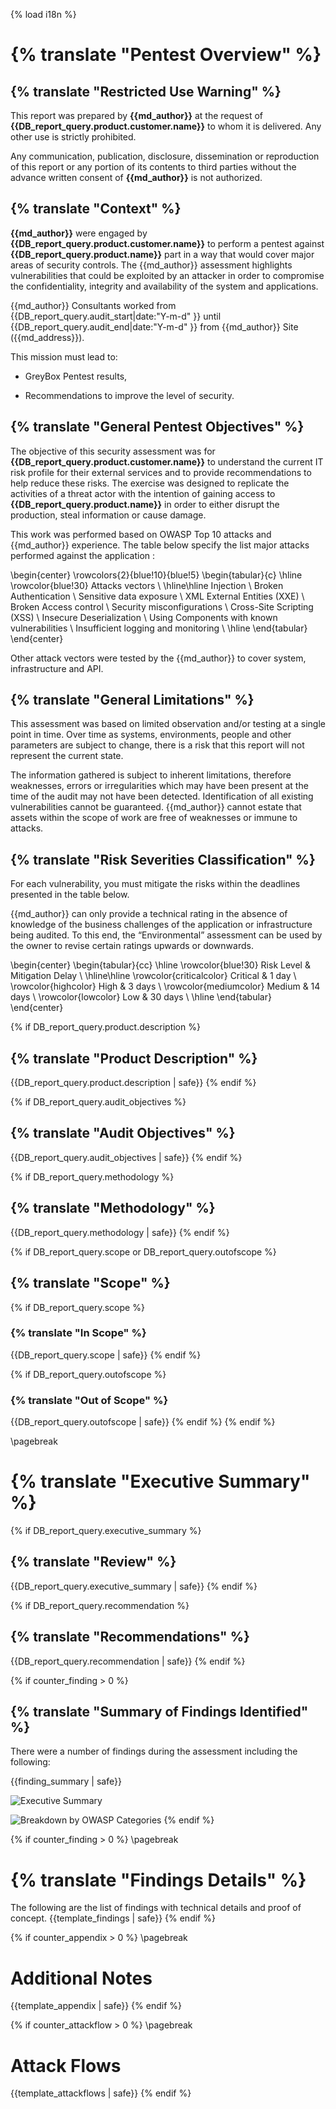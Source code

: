 {% load i18n %}
# {% translate "Pentest Overview" %}

## {% translate "Restricted Use Warning" %}

This report was prepared by **{{md_author}}** at the request of **{{DB_report_query.product.customer.name}}** to whom it is delivered.
Any other use is strictly prohibited.

Any communication, publication, disclosure, dissemination or reproduction of this report or any portion of its contents
to third parties without the advance written consent of **{{md_author}}** is not authorized.

## {% translate "Context" %}

**{{md_author}}** were engaged by **{{DB_report_query.product.customer.name}}** to perform a pentest against **{{DB_report_query.product.name}}** part in a way
that would cover major areas of security controls.
The {{md_author}} assessment highlights vulnerabilities that could be exploited by an attacker in order to compromise
the confidentiality, integrity and availability of the system and applications.

{{md_author}} Consultants worked from {{DB_report_query.audit_start|date:"Y-m-d" }} until {{DB_report_query.audit_end|date:"Y-m-d" }} from {{md_author}} Site ({{md_address}}).

This mission must lead to:

- GreyBox Pentest results,

- Recommendations to improve the level of security.

## {% translate "General Pentest Objectives" %}

The objective of this security assessment was for **{{DB_report_query.product.customer.name}}** to understand
the current IT risk profile for their external services and to provide recommendations to help reduce these risks.
The exercise was designed to replicate the activities of a threat actor with the intention of gaining access to **{{DB_report_query.product.name}}**
in order to either disrupt the production, steal information or cause damage.

This work was performed based on OWASP Top 10 attacks and {{md_author}} experience.
The table below specify the list major attacks performed against the application :

\begin{center}
\rowcolors{2}{blue!10}{blue!5}
\begin{tabular}{c}
    \hline
    \rowcolor{blue!30}
    Attacks vectors \\
    \hline\hline
    Injection \\
    Broken Authentication \\
    Sensitive data exposure \\
    XML External Entities (XXE) \\
    Broken Access control \\
    Security misconfigurations \\
    Cross-Site Scripting (XSS) \\
    Insecure Deserialization \\
    Using Components with known vulnerabilities \\
    Insufficient logging and monitoring \\
    \hline
\end{tabular}
\end{center}

Other attack vectors were tested by the {{md_author}} to cover system, infrastructure and API.

## {% translate "General Limitations" %}

This assessment was based on limited observation and/or testing at a single point in time.
Over time as systems, environments, people and other parameters are subject to change, there is a risk that this report will not represent the current state.

The information gathered is subject to inherent limitations, therefore weaknesses,
errors or irregularities which may have been present at the time of the audit may not have been detected.
Identification of all existing vulnerabilities cannot be guaranteed.
{{md_author}} cannot estate that assets within the scope of work are free of weaknesses or immune to attacks.

## {% translate "Risk Severities Classification" %}

For each vulnerability, you must mitigate the risks within the deadlines presented in the table below.

{{md_author}} can only provide a technical rating in the absence of knowledge of the business challenges of the application or infrastructure being audited. To this end, the “Environmental” assessment can be used by the owner to revise certain ratings upwards or downwards.

\begin{center}
\begin{tabular}{cc}
    \hline
    \rowcolor{blue!30}
    Risk Level & Mitigation Delay \\
    \hline\hline
    \rowcolor{criticalcolor}
    Critical & 1 day \\
    \rowcolor{highcolor}
    High & 3 days \\
    \rowcolor{mediumcolor}
    Medium & 14 days \\
    \rowcolor{lowcolor}
    Low & 30 days \\
    \hline
\end{tabular}
\end{center}

{% if DB_report_query.product.description %}
## {% translate "Product Description" %}

{{DB_report_query.product.description | safe}}
{% endif %}

{% if DB_report_query.audit_objectives %}
## {% translate "Audit Objectives" %}

{{DB_report_query.audit_objectives | safe}}
{% endif %}

{% if DB_report_query.methodology %}
## {% translate "Methodology" %}

{{DB_report_query.methodology | safe}}
{% endif %}

{% if DB_report_query.scope or DB_report_query.outofscope %}
## {% translate "Scope" %}

{% if DB_report_query.scope %}
### {% translate "In Scope" %}

{{DB_report_query.scope | safe}}
{% endif %}

{% if DB_report_query.outofscope %}
### {% translate "Out of Scope" %}

{{DB_report_query.outofscope | safe}}
{% endif %}
{% endif %}

\pagebreak

# {% translate "Executive Summary" %}

{% if DB_report_query.executive_summary %}
## {% translate "Review" %}
{{DB_report_query.executive_summary | safe}}
{% endif %}

{% if DB_report_query.recommendation %}
## {% translate "Recommendations" %}

{{DB_report_query.recommendation | safe}}
{% endif %}

{% if counter_finding > 0 %}
## {% translate "Summary of Findings Identified" %}

There were a number of findings during the assessment including the following:

{{finding_summary | safe}}

![Executive Summary]({{report_executive_summary_image}})

![Breakdown by OWASP Categories]({{report_owasp_categories_image}})
{% endif %}

{% if counter_finding > 0 %}
\pagebreak
# {% translate "Findings Details" %}
The following are the list of findings with technical details and proof of concept.
{{template_findings | safe}}
{% endif %}

{% if counter_appendix > 0 %}
\pagebreak
# Additional Notes
{{template_appendix | safe}}
{% endif %}

{% if counter_attackflow > 0 %}
\pagebreak
# Attack Flows
{{template_attackflows | safe}}
{% endif %}
